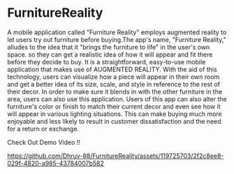 # FurnitureReality

A mobile application called "Furniture Reality" employs augmented reality to let users try out furniture before buying.The app's name, "Furniture Reality," alludes to the idea that it "brings the furniture to life" in the user's own space. so they can get a realistic idea of how it will appear and fit there before they decide to buy. It is a straightforward, easy-to-use mobile application that makes use of AUGMENTED REALITY. With the aid of this technology, users can visualize how a piece will appear in their own room and get a better idea of its size, scale, and style in reference to the rest of their decor. In order to make sure it blends in with the other furniture in the area, users can also use this application. Users of this app can also alter the furniture's color or finish to match their current decor and even see how it will appear in various lighting situations. This can make buying much more enjoyable and less likely to result in customer dissatisfaction and the need for a return or exchange.


Check Out Demo Video !!  

https://github.com/Dhruv-88/FurnitureReality/assets/119725703/2f2c8ee8-029f-4820-a985-43784007b582

